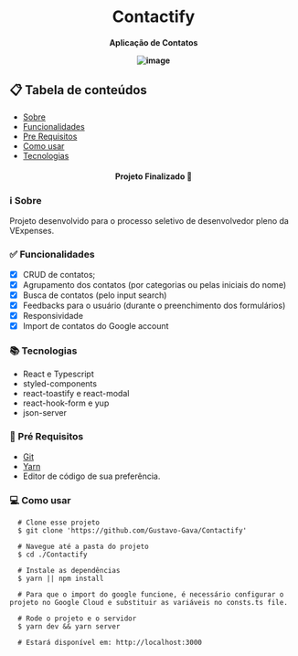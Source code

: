 <h1 align="center" >
  Contactify
</h1>

<h4 align="center"/> Aplicação de Contatos </p>

![image](https://github.com/Gustavo-Gava/Contactify/assets/77810817/68a42444-194e-4dce-b511-9edf4bf9765e)

## 📋 Tabela de conteúdos

<!--ts-->

* [Sobre](#sobre)
* [Funcionalidades](#funcionalidades)
* [Pre Requisitos](#requisitos)
* [Como usar](#como-usar)
* [Tecnologias](#tecnologias)

<!--te-->

<h4 align="center">
  Projeto Finalizado 🚀  
</h4>

<h3 id="sobre">ℹ Sobre </h3>

Projeto desenvolvido para o processo seletivo de desenvolvedor pleno da VExpenses.

<h3 id="funcionalidades"> ✅ Funcionalidades </h3>
 
- [x] CRUD de contatos;
- [x] Agrupamento dos contatos (por categorias ou pelas iniciais do nome)
- [x] Busca de contatos (pelo input search)
- [x] Feedbacks para o usuário (durante o preenchimento dos formulários)
- [x] Responsividade
- [x] Import de contatos do Google account 

<h3 id="tecnologias"> 📚 Tecnologias </h3>

* React e Typescript
* styled-components
* react-toastify e react-modal
* react-hook-form e yup
* json-server

<h3 id="requisitos">🔧 Pré Requisitos</h3> 

 * [Git](https://git-scm.com)
 * [Yarn](https://yarnpkg.com)
 * Editor de código de sua preferência.

<h3 id="como-usar">💻 Como usar</h3> 

```
  # Clone esse projeto 
  $ git clone 'https://github.com/Gustavo-Gava/Contactify'
  
  # Navegue até a pasta do projeto
  $ cd ./Contactify
  
  # Instale as dependências
  $ yarn || npm install
  
  # Para que o import do google funcione, é necessário configurar o projeto no Google Cloud e substituir as variáveis no consts.ts file.
  
  # Rode o projeto e o servidor
  $ yarn dev && yarn server

  # Estará disponível em: http://localhost:3000
```
